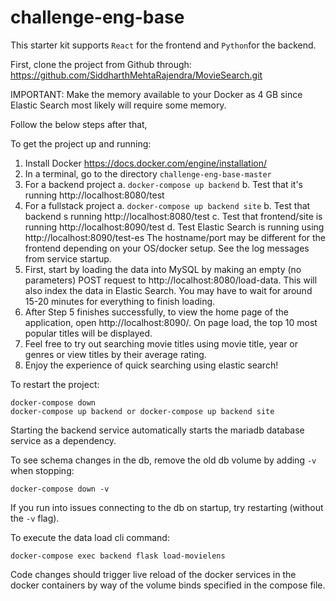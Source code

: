 # challenge-eng-base

This starter kit supports `React` for the frontend and `Python`for the backend.

First, clone the project from Github through: https://github.com/SiddharthMehtaRajendra/MovieSearch.git

IMPORTANT: Make the memory available to your Docker as 4 GB since Elastic Search most likely will require some memory.

Follow the below steps after that,

To get the project up and running:
1. Install Docker https://docs.docker.com/engine/installation/
2. In a terminal, go to the directory `challenge-eng-base-master`
3. For a backend project
    a. `docker-compose up backend`
    b. Test that it's running http://localhost:8080/test
4. For a fullstack project
    a. `docker-compose up backend site`
    b. Test that backend s running http://localhost:8080/test
    c. Test that frontend/site is running http://localhost:8090/test
    d. Test Elastic Search is running using http://localhost:8090/test-es
       The hostname/port may be different for the frontend depending on your
       OS/docker setup. See the log messages from service startup.  
5. First, start by loading the data into MySQL by making an empty (no parameters) POST request to http://localhost:8080/load-data. This will also index the data in Elastic Search. You may have to wait for around 15-20 minutes for everything to finish loading.
6. After Step 5 finishes successfully, to view the home page of the application, open http://localhost:8090/. On page load, the top 10 most popular titles will be displayed.
7. Feel free to try out searching movie titles using movie title, year or genres or view titles by their average rating.
8. Enjoy the experience of quick searching using elastic search!

To restart the project:

    docker-compose down
    docker-compose up backend or docker-compose up backend site

Starting the backend service automatically starts the mariadb database service
as a dependency.

To see schema changes in the db, remove the old db volume by adding `-v` when
stopping:

    docker-compose down -v

If you run into issues connecting to the db on startup, try restarting (without
the `-v` flag).

To execute the data load cli command:

    docker-compose exec backend flask load-movielens


Code changes should trigger live reload of the docker services in the docker
containers by way of the volume binds specified in the compose file.
